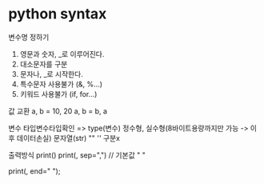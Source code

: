 # python syntax

변수명 정하기

1. 영문과 숫자, \_로 이루어진다.
2. 대소문자를 구분
3. 문자나, \_로 시작한다.
4. 특수문자 사용불가 (&, %...)
5. 키워드 사용불가 (if, for...)

값 교환 a, b = 10, 20 a, b = b, a

변수 타입변수타입확인 => type(변수) 정수형, 실수형(8바이트용량까지만 가능 -> 이
후 데이터손실) 문자열(str) "" '' 구분x

출력방식 print() print(, sep=",") // 기본값 " "

print(, end=" ");

